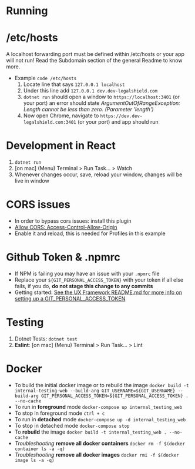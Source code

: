 # Running

# /etc/hosts
A localhost forwarding port must be defined within /etc/hosts or your app will not run!
Read the Subdomain section of the general Readme to know more.

- Example `code /etc/hosts`
    1. Locate line that says `127.0.0.1 localhost`
    2. Under this line add `127.0.0.1 dev.dev-legalshield.com`
    3. `dotnet run` should open a window to `https://localhost:3401` (or your port) an error should state *ArgumentOutOfRangeException: Length cannot be less than zero. (Parameter 'length')*
    4. Now open Chrome, navigate to `https://dev.dev-legalshield.com:3401` (or your port) and app should run

# Development in React
1. `dotnet run`
2. [on mac] (Menu) Terminal > Run Task... > Watch
3. Whenever changes occur, save, reload your window, changes will be live in window

# CORS issues
- In order to bypass cors issues: install this plugin
- [Allow CORS: Access-Control-Allow-Origin](https://chrome.google.com/webstore/detail/allow-cors-access-control)
- Enable it and reload, this is needed for Profiles in this example

# Github Token & .npmrc 
- If NPM is failing you may have an issue with your `.npmrc` file
- Replace your `${GIT_PERSONAL_ACCESS_TOKEN}` with your token if all else fails, if you do, **do not stage this change to any commits**
- Getting started: [See the UX Framework README.md for more info on setting up a GIT_PERSONAL_ACCESS_TOKEN](https://github.com/LegalShield/adonis-ux-framework)

# Testing
 1. Dotnet Tests: `dotnet test`
 2. **Eslint**: [on mac] (Menu) Terminal > Run Task... > Lint

 # Docker 
- To build the initial docker image or to rebuild the image `docker build -t internal-testing-web --build-arg GIT_USERNAME=${GIT_USERNAME} --build-arg GIT_PERSONAL_ACCESS_TOKEN=${GIT_PERSONAL_ACCESS_TOKEN} . --no-cache`
- To run in **foreground** mode `docker-compose up internal_testing_web`
- To stop in foreground mode `ctrl + c`
- To run in **detached** mode `docker-compose up -d internal_testing_web`
- To stop in detached mode `docker-compose stop`
- To **rebuild** the image `docker build -t internal_testing_web . --no-cache`
- *Troubleshooting* **remove all docker containers** `docker rm -f $(docker container ls -a -q)`
- *Troubleshooting* **remove all docker images** `docker rmi -f $(docker image ls -a -q)`

